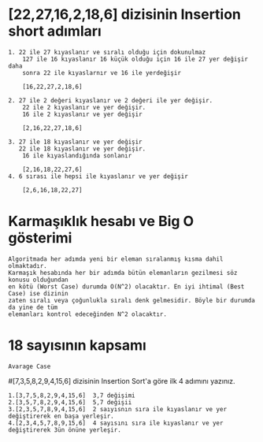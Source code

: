 # [22,27,16,2,18,6] dizisinin Insertion short adımları

    1. 22 ile 27 kıyaslanır ve sıralı olduğu için dokunulmaz
        127 ile 16 kıyaslanır 16 küçük olduğu için 16 ile 27 yer değişir daha 
        sonra 22 ile kıyaslarnır ve 16 ile yerdeğişir

        [16,22,27,2,18,6]
    
    2. 27 ile 2 değeri kıyaslanır ve 2 değeri ile yer değişir.
        22 ile 2 kıyaslanır ve yer değişir.
        16 ile 2 kıyaslanır ve yer değişir
        
        [2,16,22,27,18,6]

    3. 27 ile 18 kıyaslanır ve yer değişir
       22 ile 18 kıyaslanır ve yer değişir.
        16 ile kıyaslandığında sonlanır
    
        [2,16,18,22,27,6]
    4. 6 sırası ile hepsi ile kıyaslanır ve yer değişir
        
        [2,6,16,18,22,27]

# Karmaşıklık hesabı ve Big O gösterimi
    Algoritmada her adımda yeni bir eleman sıralanmış kısma dahil olmaktadır. 
    Karmaşık hesabında her bir adımda bütün elemanların gezilmesi söz konusu olduğundan 
    en kötü (Worst Case) durumda O(N^2) olacaktır. En iyi ihtimal (Best Case) ise dizinin
    zaten sıralı veya çoğunlukla sıralı denk gelmesidir. Böyle bir durumda da yine de tüm
    elemanları kontrol edeceğinden N^2 olacaktır. 
# 18 sayısının kapsamı
    Avarage Case

#[7,3,5,8,2,9,4,15,6] dizisinin Insertion Sort'a göre ilk 4 adımını yazınız.

    1.[3,7,5,8,2,9,4,15,6]  3,7 değişimi
    2.[3,5,7,8,2,9,4,15,6]  5,7 değişii
    3.[2,3,5,7,8,9,4,15,6]  2 saıyısnın sıra ile kıyaslanır ve yer değiştirerek en başa yerleşir.
    4.[2,3,4,5,7,8,9,15,6]  4 sayısını sıra ile kıyaslanır ve yer değiştirerek 3ün önüne yerleşir.
